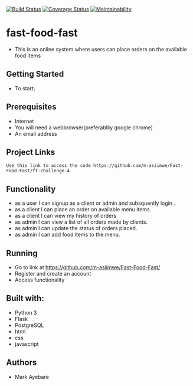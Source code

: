[![Build Status](https://travis-ci.org/m-asiimwe/Fast-Food-Fast.svg?branch=ft-challenge-4)](https://travis-ci.org/m-asiimwe/Fast-Food-Fast)
[![Coverage Status](https://coveralls.io/repos/github/m-asiimwe/Fast-Food-Fast/badge.svg?branch=ft-challenge-4)](https://coveralls.io/github/m-asiimwe/Fast-Food-Fast?branch=ft-challenge-4)
[![Maintainability](https://api.codeclimate.com/v1/badges/fe5d0f7b2397b5cc47bf/maintainability)](https://codeclimate.com/github/m-asiimwe/Fast-Food-Fast/maintainability)

# fast-food-fast

- This is an online system where users can place orders on the available food items

## Getting Started

- To start;

## Prerequisites

- Internet
- You will need a webbrowser(preferablliy google chrome)
- An email address

## Project Links

``` Use this link to access the code https://github.com/m-asiimwe/Fast-Food-Fast/ft-challenge-4 ```

## Functionality 

- as a user I can signup as a client or admin and subsquently login .
- as a client I can place an order on available menu items.
- as a client I can view my history of orders
- as admin I can view a list of all orders made by clients.
- as admin I can update the status of orders placed.
- as admin I can add food items to the menu.


## Running

- Go to link at https://github.com/m-asiimwe/Fast-Food-Fast/
- Register and create an account
- Access functionality

## Built with:

- Python 3
- Flask
- PostgreSQL
- html
- css
- javascript

## Authors

- Mark Ayebare